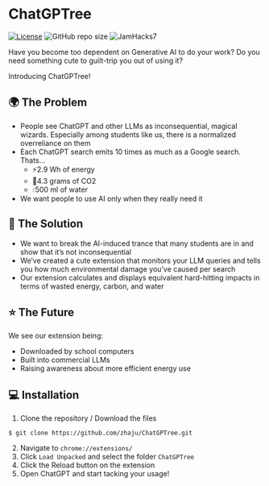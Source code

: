 # ChatGPTree
[![License](https://img.shields.io/badge/license-MIT-green)](LICENSE.md)
![GitHub repo size](https://img.shields.io/github/repo-size/zhaju/tartan-hacks)
![JamHacks7](https://img.shields.io/badge/event-TartanHacks-%23C41230)

Have you become too dependent on Generative AI to do your work? Do you need something cute to guilt-trip you out of using it?

Introducing ChatGPTree!

## 🌍 The Problem
- People see ChatGPT and other LLMs as inconsequential, magical wizards. Especially among students like us, there is a normalized overreliance on them
- Each ChatGPT search emits 10 times as much as a Google search. Thats...
    - ⚡2.9 Wh of energy
    - 🌳4.3 grams of CO2
    - 💧500 ml of water
- We want people to use AI only when they really need it

## 🦆 The Solution
- We want to break the AI-induced trance that many students are in and show that it’s not inconsequential 
- We’ve created a cute extension that monitors your LLM queries and tells you how much environmental damage you’ve caused per search 
- Our extension calculates and displays equivalent hard-hitting impacts in terms of wasted energy, carbon, and water

## ⭐ The Future
We see our extension being:
- Downloaded by school computers
- Built into commercial LLMs
- Raising awareness about more efficient energy use

## 💻 Installation
1. Clone the repository / Download the files
```
$ git clone https://github.com/zhaju/ChatGPTree.git
```
2. Navigate to `chrome://extensions/` 
3. Click `Load Unpacked` and select the folder `ChatGPTree`
4. Click the Reload button  on the extension
5. Open ChatGPT and start tacking your usage!